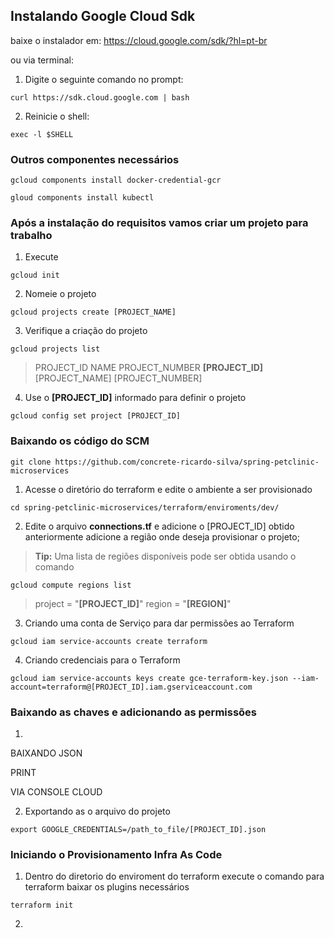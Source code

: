 ## Instalando Google Cloud Sdk

baixe o instalador em:
https://cloud.google.com/sdk/?hl=pt-br

ou via terminal: 

1. Digite o seguinte comando no prompt:
```
curl https://sdk.cloud.google.com | bash
```
2. Reinicie o shell:
```
exec -l $SHELL
```

### Outros componentes necessários
``` 
gcloud components install docker-credential-gcr
```
```
gloud components install kubectl
```

### Após a instalação do requisitos vamos criar um projeto para trabalho 

1. Execute
```
gcloud init
```
2. Nomeie o projeto 
```
gcloud projects create [PROJECT_NAME]
```
3. Verifique a criação do projeto
```
gcloud projects list 
```

>PROJECT_ID NAME PROJECT_NUMBER
>**[PROJECT_ID]** [PROJECT_NAME] [PROJECT_NUMBER]
4. Use o **[PROJECT_ID]** informado para definir o projeto 

```
gcloud config set project [PROJECT_ID]
```

### Baixando os código do SCM

```
git clone https://github.com/concrete-ricardo-silva/spring-petclinic-microservices
```

1. Acesse o diretório do terraform e edite o ambiente a ser provisionado

```
cd spring-petclinic-microservices/terraform/enviroments/dev/
```
2. Edite o arquivo **connections.tf** e adicione o [PROJECT_ID] obtido anteriormente
adicione a região onde deseja provisionar o projeto;

> **Tip:** Uma lista de regiões disponíveis pode ser obtida usando o comando
```
gcloud compute regions list
```
> project = "**[PROJECT_ID]**"
> region = "**[REGION]**" 

3. Criando uma conta de Serviço para dar permissões ao Terraform

```
gcloud iam service-accounts create terraform 
```

4. Criando credenciais para o Terraform
```
gcloud iam service-accounts keys create gce-terraform-key.json --iam-account=terraform@[PROJECT_ID].iam.gserviceaccount.com
```

### Baixando as chaves e adicionando as permissões


1. 
BAIXANDO JSON 

PRINT

VIA CONSOLE CLOUD 

2. Exportando as o arquivo do projeto
```
export GOOGLE_CREDENTIALS=/path_to_file/[PROJECT_ID].json
```


### Iniciando o Provisionamento **Infra As Code**

1. Dentro do diretorio do enviroment do terraform execute o comando para terraform baixar os plugins necessários

```
terraform init
``` 

2.

